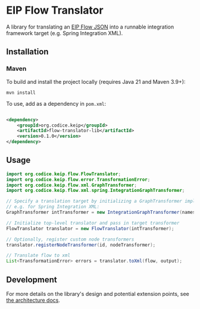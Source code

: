 # EIP Flow Translator

A library for translating
an [EIP Flow JSON](/schemas/model/json/eipFlow.schema.json) into
a runnable integration framework target (e.g. Spring Integration XML).

## Installation

### Maven

To build and install the project locally (requires Java 21 and Maven 3.9+):

```shell
mvn install
```

To use, add as a dependency in `pom.xml`:

```xml

<dependency>
    <groupId>org.codice.keip</groupId>
    <artifactId>flow-translator-lib</artifactId>
    <version>0.1.0</version>
</dependency>
```

## Usage

```java
import org.codice.keip.flow.FlowTranslator;
import org.codice.keip.flow.error.TransformationError;
import org.codice.keip.flow.xml.GraphTransformer;
import org.codice.keip.flow.xml.spring.IntegrationGraphTransformer;

// Specify a translation target by initializing a GraphTransformer implementation
// e.g. for Spring Integration XML:
GraphTransformer intTransformer = new IntegrationGraphTransformer(namespaceSpecs);

// Initialize top-level translator and pass in target transformer
FlowTranslator translator = new FlowTranslator(intTransformer);

// Optionally, register custom node transformers
translator.registerNodeTransformer(id, nodeTransformer);

// Translate flow to xml
List<TransformationError> errors = translator.toXml(flow, output);
```

## Development

For more details on the library's design and potential extension points, see [the architecture docs](./ARCHITECTURE.md).